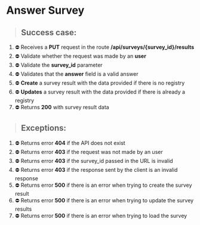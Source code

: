 # Answer Survey

> ## Success case:
1. ⛔️ Receives a **PUT** request in the route **/api/surveys/{survey_id}/results**
2. ⛔️ Validate whether the request was made by an **user**
3. ⛔️ Validate the **survey_id** parameter
4. ⛔️ Validates that the **answer** field is a valid answer
5. ⛔️ **Create** a survey result with the data provided if there is no registry
6. ⛔️ **Updates** a survey result with the data provided if there is already a registry
7. ⛔️ Returns **200** with survey result data

> ## Exceptions:
1. ⛔️ Returns error **404** if the API does not exist
2. ⛔️ Returns error **403** if the request was not made by an user
3. ⛔️ Returns error **403** if the survey_id passed in the URL is invalid
4. ⛔️ Returns error **403** if the response sent by the client is an invalid response
5. ⛔️ Returns error **500** if there is an error when trying to create the survey result
6. ⛔️ Returns error **500** if there is an error when trying to update the survey results
7. ⛔️ Returns error **500** if there is an error when trying to load the survey
